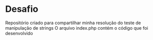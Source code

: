 # Desafio
 Repositório criado para compartilhar minha resolução do teste de manipulação de strings
 O arquivo index.php contém o código que foi desenvolvido
 
